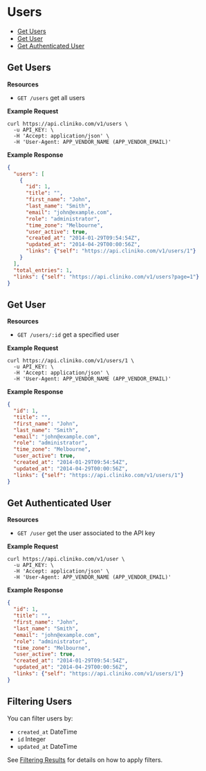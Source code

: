 Users
============

* [Get Users](#get-users "This will return all users.")
* [Get User](#get-user "This will return a specified user.")
* [Get Authenticated User](#get-authenticated-user "This will return a specified user.")

Get Users
----------------

**Resources**
* ```GET /users``` get all users

**Example Request**
```shell
curl https://api.cliniko.com/v1/users \
  -u API_KEY: \
  -H 'Accept: application/json' \
  -H 'User-Agent: APP_VENDOR_NAME (APP_VENDOR_EMAIL)'
```

**Example Response**
```json
{
  "users": [
    {
      "id": 1,
      "title": "",
      "first_name": "John",
      "last_name": "Smith",
      "email": "john@example.com",
      "role": "administrator",
      "time_zone": "Melbourne",
      "user_active": true,
      "created_at": "2014-01-29T09:54:54Z",
      "updated_at": "2014-04-29T00:00:56Z",
      "links": {"self": "https://api.cliniko.com/v1/users/1"}
    }
  ],
  "total_entries": 1,
  "links": {"self": "https://api.cliniko.com/v1/users?page=1"}
}
```

Get User
------------

**Resources**
* ```GET /users/:id``` get a specified user

**Example Request**
```shell
curl https://api.cliniko.com/v1/users/1 \
  -u API_KEY: \
  -H 'Accept: application/json' \
  -H 'User-Agent: APP_VENDOR_NAME (APP_VENDOR_EMAIL)'
```

**Example Response**
```json
{
  "id": 1,
  "title": "",
  "first_name": "John",
  "last_name": "Smith",
  "email": "john@example.com",
  "role": "administrator",
  "time_zone": "Melbourne",
  "user_active": true,
  "created_at": "2014-01-29T09:54:54Z",
  "updated_at": "2014-04-29T00:00:56Z",
  "links": {"self": "https://api.cliniko.com/v1/users/1"}
}
```


Get Authenticated User
------------

**Resources**
* ```GET /user``` get the user associated to the API key

**Example Request**
```shell
curl https://api.cliniko.com/v1/user \
  -u API_KEY: \
  -H 'Accept: application/json' \
  -H 'User-Agent: APP_VENDOR_NAME (APP_VENDOR_EMAIL)'
```

**Example Response**
```json
{
  "id": 1,
  "title": "",
  "first_name": "John",
  "last_name": "Smith",
  "email": "john@example.com",
  "role": "administrator",
  "time_zone": "Melbourne",
  "user_active": true,
  "created_at": "2014-01-29T09:54:54Z",
  "updated_at": "2014-04-29T00:00:56Z",
  "links": {"self": "https://api.cliniko.com/v1/users/1"}
}
```

Filtering Users
----------------

You can filter users by:
* ```created_at``` DateTime
* ```id``` Integer
* ```updated_at``` DateTime

See [Filtering Results](https://github.com/redguava/cliniko-api#filtering-results) for details on how to apply filters.
